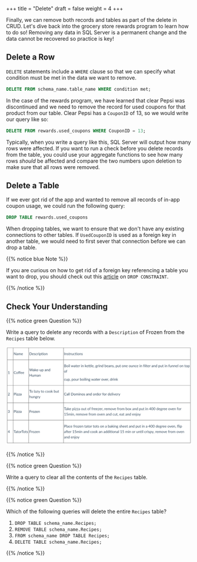 +++
title = "Delete"
draft = false
weight = 4
+++

Finally, we can remove both records and tables as part of the delete in CRUD. Let's dive back into the grocery store rewards program to learn how to do so! Removing any data in SQL Server is a permanent change and the data cannot be recovered so practice is key!

## Delete a Row

`DELETE` statements include a `WHERE` clause so that we can specify what condition must be met in the data we want to remove.

```sql
DELETE FROM schema_name.table_name WHERE condition met;
```

In the case of the rewards program, we have learned that clear Pepsi was discontinued and we need to remove the record for used coupons for that product from our table. Clear Pepsi has a `CouponID` of 13, so we would write our query like so:

```sql
DELETE FROM rewards.used_coupons WHERE CouponID = 13;
```

Typically, when you write a query like this, SQL Server will output how many rows were affected. If you want to run a check before you delete records from the table, you could use your aggregate functions to see how many rows *should* be affected and compare the two numbers upon deletion to make sure that all rows were removed.

## Delete a Table

If we ever got rid of the app and wanted to remove all records of in-app coupon usage, we could run the following query:

```sql {linenos=table}
DROP TABLE rewards.used_coupons
```

When dropping tables, we want to ensure that we don't have any existing connections to other tables. If `UsedCouponID` is used as a foreign key in another table, we would need to first sever that connection before we can drop a table.

{{% notice blue Note %}}

If you are curious on how to get rid of a foreign key referencing a table you want to drop, you should check out this [article](https://www.w3schools.com/sql/sql_ref_drop_constraint.asp) on `DROP CONSTRAINT`.

{{% /notice %}}

## Check Your Understanding

{{% notice green Question %}}

Write a query to delete any records with a `Description` of Frozen from the `Recipes` table below.

![Recipes table with four rows](./pictures/recipesTable3.png)

{{% /notice %}}

{{% notice green Question %}}

Write a query to clear all the contents of the `Recipes` table.

{{% /notice %}}

{{% notice green Question %}}

Which of the following queries will delete the entire `Recipes` table?

1. `DROP TABLE schema_name.Recipes;`
1. `REMOVE TABLE schema_name.Recipes;`
1. `FROM schema_name DROP TABLE Recipes;`
1. `DELETE TABLE schema_name.Recipes;`

{{% /notice %}}